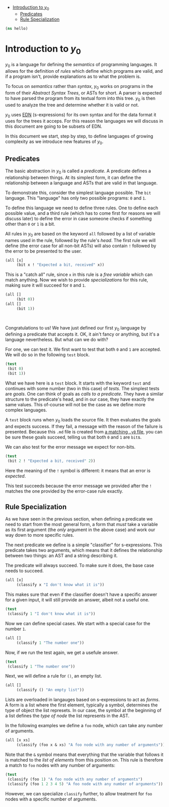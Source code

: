 * [Introduction to $y_0$](#introduction-to-$y_0$)
  * [Predicates](#predicates)
  * [Rule Specialization](#rule-specialization)
```clojure
(ns hello)

```
# Introduction to $y_0$

$y_0$ is a language for defining the _semantics_ of programming languages. It allows for
the definition of _rules_ which define which programs are valid, and if a program isn't,
provide explanations as to what the problem is.

To focus on _semantics_ rather than _syntax_, $y_0$ works on programs in the form of
their _Abstract Syntax Trees_, or ASTs for short. A parser is expected to have parsed
the program from its textual form into this tree. $y_0$ is then used to analyze the
tree and determine whether it is valid or not.

$y_0$ uses [EDN](https://github.com/edn-format/edn) (s-expressions) for its own syntax
and for the data format it uses for the trees it acceps. For this reason the languages
we will discuss in this document are going to be subsets of EDN.

In this document we start, step by step, to define languages of growing complexity as
we introduce new features of $y_0$.

## Predicates

The basic abstraction in $y_0$ is called a _predicate_. A predicate defines a relationship
between things. At its simplest form, it can define the relationship between a language
and ASTs that are valid in that language.

To demonstrate this, consider the simplest language possible. The `bit` language. This
"language" has only two possible programs: `0` and `1`.

To define this language we need to define three rules. One to define each possible value,
and a third rule (which has to come first for reasons we will discuss later) to define
the error in case someone checks if something other than `0` or `1` is a bit.

All rules in $y_0$ are based on the keyword `all` followed by a list of variable names
used in the rule, followed by the rule's _head_. The first rule we will define (the
error case for all non-bit ASTs) will also contain `!` followed by the error to be
presented to the user.
```clojure
(all [x]
     (bit x ! "Expected a bit, received" x))

```
This is a "catch all" rule, since `x` in this rule is a _free variable_ which can match
anything. Now we wish to provide _specializations_ for this rule, making sure it will
succeed for `0` and `1`.
```clojure
(all []
     (bit 0))
(all []
     (bit 1))
 
 
```
Congratulations to us! We have just defined our first $y_0$ language by defining a
predicate that accepts it. OK, it ain't fancy or anything, but it's a language
nevertheless. But what can we do with?

For one, we can test it. We first want to test that both `0` and `1` are accepted.
We will do so in the following `test` block.
```clojure
(test
 (bit 0)
 (bit 1))

```
What we have here is a `test` block. It starts with the keyword `test` and continues
with some number (two in this case) of _tests_. The simplest tests are _goals_.
One can think of goals as _calls to a predicate_. They have a similar structure
to the predicate's head, and in our case, they have exactly the same values.
This of-course will not be the case as we define more complex languages.

A `test` block runs when $y_0$ loads the source file. It then evaluates the goals
and expects success. If they fail, a message with the reason of the failure is
presented. Because this `.md` file is created from
[a matching `.y0` file](https://github.com/brosenan/y0/blob/main/y0_test/hello.y0),
you can be sure these goals succeed, telling us that both `0` and `1` are `bit`s.

We can also test for the error message we expect for non-bits.
```clojure
(test
 (bit 2 ! "Expected a bit, received" 2))

```
Here the meaning of the `!` symbol is different: it means that an error is _expected_.

This test succeeds because the error message we provided after the `!` matches the
one provided by the error-case rule exactly.

## Rule Specialization

As we have seen in the previous section, when defining a predicate we need to start
from the most general form, a form that _must_ take a variable as its first argument
(the _only_ argument in the above case) and work our way down to more specific rules.

The next predicate we define is a simple "classifier" for s-expressions. This predicate
takes two arguments, which means that it defines the relationship between two things:
an AST and a string describing it.

The predicate will always succeed. To make sure it does, the base case needs to succeed.
```clojure
(all [x]
     (classify x "I don't know what it is"))

```
This makes sure that even if the classifier doesn't have a specific answer for a given
input, it will still provide an answer, albeit not a useful one.
```clojure
(test
 (classify 1 "I don't know what it is"))

```
Now we can define special cases. We start with a special case for the number `1`.
```clojure
(all []
     (classify 1 "The number one"))

```
Now, if we run the test again, we get a usefule answer.
```clojure
(test
 (classify 1 "The number one"))

```
Next, we will define a rule for `()`, an empty list.
```clojure
(all []
     (classify () "An empty list"))

```
Lists are overloaded in langauges based on s-expressions to act as _forms_. A form
is a list where the first element, typically a symbol, determines the type of object
the list represets. In our case, the symbol at the beginning of a list defines the
_type of node_ the list represents in the AST.

In the following examples we define a `foo` node, which can take any number of
arguments.
```clojure
(all [x xs]
     (classify (foo x & xs) "A foo node with any number of arguments"))

```
Note that the `&` symbol means that everything that the variable that follows it
is matched to the _list of elements_ from this position on. This rule is therefore
a match to `foo` nodes with any number of arguments:
```clojure
(test
 (classify (foo 1) "A foo node with any number of arguments")
 (classify (foo 1 2 3 4 5) "A foo node with any number of arguments"))

```
However, we can specialize `classify` further, to allow treatment for `foo` nodes
with a specific number of arguments.
